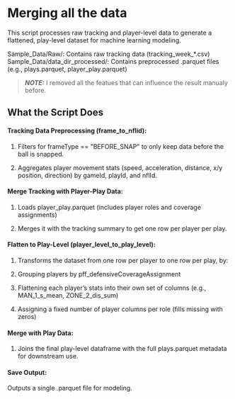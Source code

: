 # Merging all the data
This script processes raw tracking and player-level data to generate a flattened, play-level dataset for machine learning modeling.

Sample_Data/Raw/: Contains raw tracking data (tracking_week_*.csv)
Sample_Data/data_dir_processed/: Contains preprocessed .parquet files (e.g., plays.parquet, player_play.parquet)

> **_NOTE:_**  I removed all the featues that can influence the result manualy before.


## What the Script Does

#### Tracking Data Preprocessing (frame_to_nflid):

1. Filters for frameType == "BEFORE_SNAP" to only keep data before the ball is snapped.

2. Aggregates player movement stats (speed, acceleration, distance, x/y position, direction) by gameId, playId, and nflId.

#### Merge Tracking with Player-Play Data:

1. Loads player_play.parquet (includes player roles and coverage assignments)

2. Merges it with the tracking summary to get one row per player per play.

#### Flatten to Play-Level (player_level_to_play_level):

1. Transforms the dataset from one row per player to one row per play, by:

2. Grouping players by pff_defensiveCoverageAssignment

3. Flattening each player’s stats into their own set of columns (e.g., MAN_1_s_mean, ZONE_2_dis_sum)

4. Assigning a fixed number of player columns per role (fills missing with zeros)

#### Merge with Play Data: 

1. Joins the final play-level dataframe with the full plays.parquet metadata for downstream use.

#### Save Output:

Outputs a single .parquet file for modeling.


